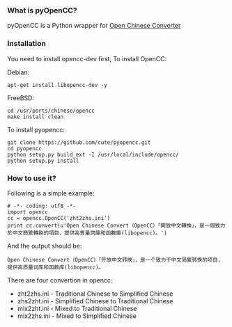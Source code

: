 ### What is pyOpenCC?

pyOpenCC is a Python wrapper for [Open Chinese Converter](http://code.google.com/p/opencc/)

### Installation

You need to install opencc-dev first, To install OpenCC:

Debian:

    apt-get install libopencc-dev -y

FreeBSD:

    cd /usr/ports/chinese/opencc
    make install clean

To install pyopencc:

    git clone https://github.com/cute/pyopencc.git
    cd pyopencc
    python setup.py build_ext -I /usr/local/include/opencc/
    python setup.py install

### How to use it?

Following is a simple example:

    # -*- coding: utf8 -*-
    import opencc
    cc = opencc.OpenCC('zht2zhs.ini')
    print cc.convert(u'Open Chinese Convert（OpenCC）「開放中文轉換」，是一個致力於中文簡繁轉換的項目，提供高質量詞庫和函數庫(libopencc)。')

And the output should be:

    Open Chinese Convert（OpenCC）「开放中文转换」，是一个致力于中文简繁转换的项目，提供高质量词库和函数库(libopencc)。

There are four convertion in opencc:

 * zht2zhs.ini - Traditional Chinese to Simplified Chinese
 * zhs2zht.ini - Simplified Chinese to Traditional Chinese
 * mix2zht.ini - Mixed to Traditional Chinese
 * mix2zhs.ini - Mixed to Simplified Chinese
